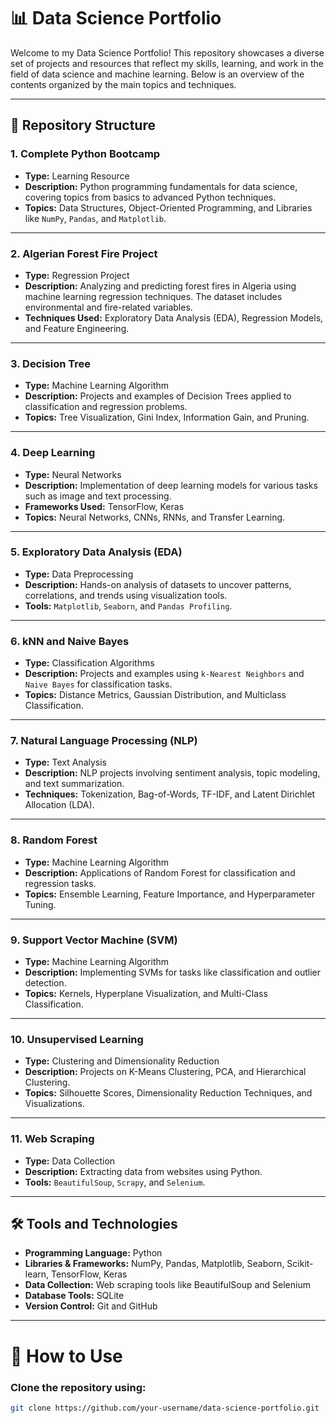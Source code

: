 # 📊 Data Science Portfolio

Welcome to my Data Science Portfolio! This repository showcases a diverse set of projects and resources that reflect my skills, learning, and work in the field of data science and machine learning. Below is an overview of the contents organized by the main topics and techniques.

---

## 🌟 Repository Structure

### 1. **Complete Python Bootcamp**
   - **Type:** Learning Resource  
   - **Description:** Python programming fundamentals for data science, covering topics from basics to advanced Python techniques.  
   - **Topics:** Data Structures, Object-Oriented Programming, and Libraries like `NumPy`, `Pandas`, and `Matplotlib`.

---

### 2. **Algerian Forest Fire Project**
   - **Type:** Regression Project  
   - **Description:** Analyzing and predicting forest fires in Algeria using machine learning regression techniques. The dataset includes environmental and fire-related variables.  
   - **Techniques Used:** Exploratory Data Analysis (EDA), Regression Models, and Feature Engineering.

---

### 3. **Decision Tree**
   - **Type:** Machine Learning Algorithm  
   - **Description:** Projects and examples of Decision Trees applied to classification and regression problems.  
   - **Topics:** Tree Visualization, Gini Index, Information Gain, and Pruning.

---

### 4. **Deep Learning**
   - **Type:** Neural Networks  
   - **Description:** Implementation of deep learning models for various tasks such as image and text processing.  
   - **Frameworks Used:** TensorFlow, Keras  
   - **Topics:** Neural Networks, CNNs, RNNs, and Transfer Learning.

---

### 5. **Exploratory Data Analysis (EDA)**
   - **Type:** Data Preprocessing  
   - **Description:** Hands-on analysis of datasets to uncover patterns, correlations, and trends using visualization tools.  
   - **Tools:** `Matplotlib`, `Seaborn`, and `Pandas Profiling`.

---

### 6. **kNN and Naive Bayes**
   - **Type:** Classification Algorithms  
   - **Description:** Projects and examples using `k-Nearest Neighbors` and `Naive Bayes` for classification tasks.  
   - **Topics:** Distance Metrics, Gaussian Distribution, and Multiclass Classification.

---

### 7. **Natural Language Processing (NLP)**
   - **Type:** Text Analysis  
   - **Description:** NLP projects involving sentiment analysis, topic modeling, and text summarization.  
   - **Techniques:** Tokenization, Bag-of-Words, TF-IDF, and Latent Dirichlet Allocation (LDA).

---

### 8. **Random Forest**
   - **Type:** Machine Learning Algorithm  
   - **Description:** Applications of Random Forest for classification and regression tasks.  
   - **Topics:** Ensemble Learning, Feature Importance, and Hyperparameter Tuning.

---

### 9. **Support Vector Machine (SVM)**
   - **Type:** Machine Learning Algorithm  
   - **Description:** Implementing SVMs for tasks like classification and outlier detection.  
   - **Topics:** Kernels, Hyperplane Visualization, and Multi-Class Classification.

---

### 10. **Unsupervised Learning**
   - **Type:** Clustering and Dimensionality Reduction  
   - **Description:** Projects on K-Means Clustering, PCA, and Hierarchical Clustering.  
   - **Topics:** Silhouette Scores, Dimensionality Reduction Techniques, and Visualizations.

---

### 11. **Web Scraping**
   - **Type:** Data Collection  
   - **Description:** Extracting data from websites using Python.  
   - **Tools:** `BeautifulSoup`, `Scrapy`, and `Selenium`.

---

## 🛠️ Tools and Technologies
- **Programming Language:** Python  
- **Libraries & Frameworks:** NumPy, Pandas, Matplotlib, Seaborn, Scikit-learn, TensorFlow, Keras  
- **Data Collection:** Web scraping tools like BeautifulSoup and Selenium  
- **Database Tools:** SQLite  
- **Version Control:** Git and GitHub

---

# 🚀 How to Use
### Clone the repository using:
   ```bash
   git clone https://github.com/your-username/data-science-portfolio.git

